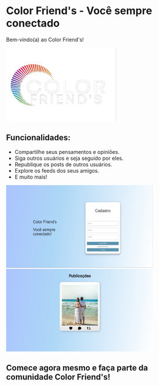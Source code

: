 # Color Friend's - Você sempre conectado

Bem-vindo(a) ao Color Friend's!

<img src="logo1.png" alt="Descrição da Imagem" width="300" height="200" />

## Funcionalidades:

- Compartilhe seus pensamentos e opiniões.
- Siga outros usuários e seja seguido por eles.
- Republique os posts de outros usuários.
- Explore os feeds dos seus amigos.
- E muito mais!

<img src="cadastro.jpeg" alt="Descrição da Imagem" width="400" height="225" /> <img src="publicacoes.jpeg" alt="Descrição da Imagem" width="400" height="225" />

## Comece agora mesmo e faça parte da comunidade Color Friend's!


